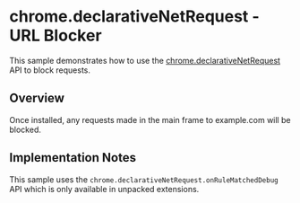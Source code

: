 # chrome.declarativeNetRequest - URL Blocker

This sample demonstrates how to use the [chrome.declarativeNetRequest](https://developer.chrome.com/docs/extensions/reference/declarativeNetRequest/) API to block requests.

## Overview

Once installed, any requests made in the main frame to example.com will be blocked.

## Implementation Notes

This sample uses the `chrome.declarativeNetRequest.onRuleMatchedDebug` API which is only available in unpacked extensions.
